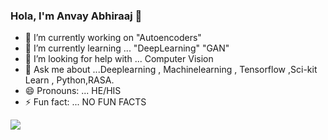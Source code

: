 ### Hola, I'm Anvay Abhiraaj  👋

- 🔭 I’m currently working on "Autoencoders"
- 🌱 I’m currently learning ... "DeepLearning" "GAN" 
- 🤔 I’m looking for help with ... Computer Vision
- 💬 Ask me about ...Deeplearning , Machinelearning , Tensorflow ,Sci-kit Learn , Python,RASA.
- 😄 Pronouns: ... HE/HIS
- ⚡ Fun fact: ... NO FUN FACTS

<img src="https://github-readme-stats.vercel.app/api?username=officialanvay&&show_icons=true&title_color=ffffff&icon_color=bb2acf&text_color=daf7dc&bg_color=151515">
